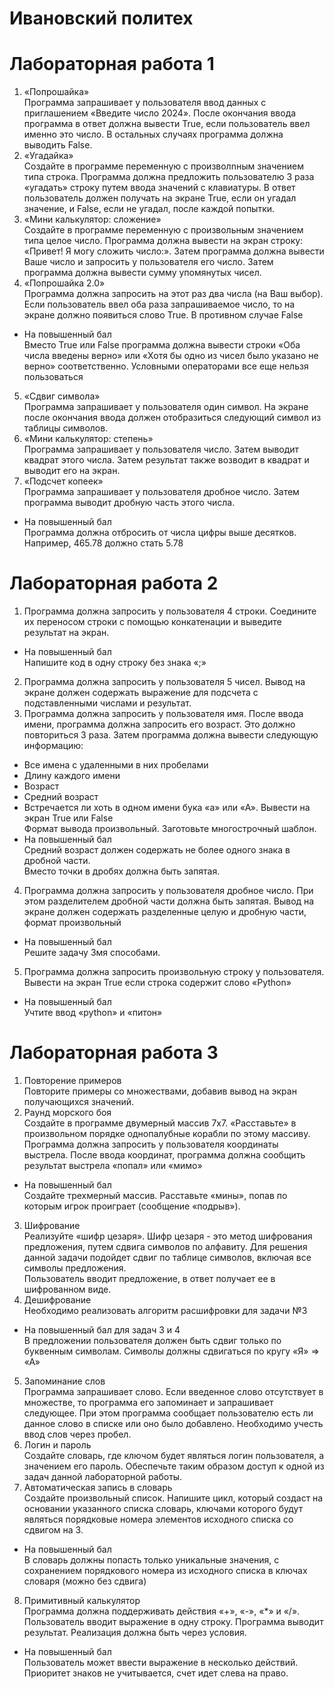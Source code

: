 # Ивановский политех
# Лабораторная работа 1
1. «Попрошайка»  
Программа запрашивает у пользователя ввод данных с приглашением 
«Введите число 2024».
После окончания ввода программа в ответ должна вывести True, если 
пользователь ввел именно это число. В остальных случаях программа 
должна выводить False.
2. «Угадайка»  
Создайте в программе переменную с произволnным значением типа 
строка. Программа должна предложить пользователю 3 раза 
«угадать» строку путем ввода значений с клавиатуры. 
В ответ пользователь должен получать на экране True, если он угадал 
значение, и False, если не угадал, после каждой попытки.
3. «Мини калькулятор: сложение»  
Создайте в программе переменную с произвольным значением типа 
целое число. Программа должна вывести на экран строку: 
«Привет! Я могу сложить число:».
Затем программа должна вывести Ваше число и запросить у 
пользователя его число.
Затем программа должна вывести сумму упомянутых чисел.
4. «Попрошайка 2.0»  
Программа должна запросить на этот раз два числа (на Ваш выбор). 
Если пользователь ввел оба раза запрашиваемое число, то на экране 
должно появиться слово True. В противном случае False
* На повышенный бал  
Вместо True или False программа должна вывести строки «Оба числа введены 
верно» или «Хотя бы одно из чисел было указано не верно» соответственно. 
Условными операторами все еще нельзя пользоваться
5. «Сдвиг символа»  
Программа запрашивает у пользователя один символ. На экране 
после окончания ввода должен отобразиться следующий символ из 
таблицы символов.
6. «Мини калькулятор: степень»  
Программа запрашивает у пользователя число. Затем выводит 
квадрат этого числа. Затем результат также возводит в квадрат и 
выводит его на экран.
7. «Подсчет копеек»  
Программа запрашивает у пользователя дробное число. Затем 
программа выводит дробную часть этого числа.
* На повышенный бал  
Программа должна отбросить от числа цифры выше десятков.
Например, 465.78 должно стать 5.78
# Лабораторная работа 2  
1. Программа должна запросить у пользователя 4 строки. Соедините их 
переносом строки с помощью конкатенации и выведите результат на 
экран.  
* На повышенный бал  
Напишите код в одну строку без знака «;»  
2. Программа должна запросить у пользователя 5 чисел. Вывод на 
экране должен содержать выражение для подсчета с подставленными 
числами и результат.  
3. Программа должна запросить у пользователя имя. После ввода 
имени, программа должна запросить его возраст. Это должно 
повториться 3 раза. Затем программа должна вывести следующую 
информацию:  
* Все имена с удаленными в них пробелами  
* Длину каждого имени  
* Возраст  
* Средний возраст  
* Встречается ли хоть в одном имени бука «а» или «А». Вывести на экран True или False  
Формат вывода произвольный. Заготовьте многострочный шаблон.  
* На повышенный бал  
Средний возраст должен содержать не более одного знака в дробной части.  
Вместо точки в дробях должна быть запятая.  
4. Программа должна запросить у пользователя дробное число. При 
этом разделителем дробной части должна быть запятая. Вывод на 
экране должен содержать разделенные целую и дробную части, 
формат произвольный
* На повышенный бал  
Решите задачу 3мя способами.  
5. Программа должна запросить произвольную строку у пользователя.  
Вывести на экран True если строка содержит слово «Python»
* На повышенный бал  
Учтите ввод «python» и «питон»
# Лабораторная работа 3  
1. Повторение примеров  
Повторите примеры со множествами, добавив вывод на экран 
получающихся значений.
2. Раунд морского боя  
Создайте в программе двумерный массив 7x7. «Расставьте» в 
произвольном порядке однопалубные корабли по этому массиву. 
Программа должна запросить у пользователя координаты выстрела. 
После ввода координат, программа должна сообщить результат 
выстрела «попал» или «мимо»
* На повышенный бал  
Создайте трехмерный массив. Расставьте «мины», попав по которым игрок 
проиграет (сообщение «подрыв»).
3. Шифрование  
Реализуйте «шифр цезаря». Шифр цезаря - это метод шифрования 
предложения, путем сдвига символов по алфавиту. Для решения данной 
задачи подойдет сдвиг по таблице символов, включая все символы 
предложения.  
Пользователь вводит предложение, в ответ получает ее в шифрованном 
виде.
4. Дешифрование  
Необходимо реализовать алгоритм расшифровки для задачи №3  
* На повышенный бал для задач 3 и 4  
В предложении пользователя должен быть сдвиг только по буквенным символам. 
Символы должны сдвигаться по кругу «Я» => «А» 
5. Запоминание слов  
Программа запрашивает слово. Если введенное слово отсутствует в 
множестве, то программа его запоминает и запрашивает следующее. 
При этом программа сообщает пользователю есть ли данное слово в 
списке или оно было добавлено. Необходимо учесть ввод слов через 
пробел.  
6. Логин и пароль  
Создайте словарь, где ключом будет являться логин пользователя, а 
значением его пароль. Обеспечьте таким образом доступ к одной из 
задач данной лабораторной работы.  
7. Автоматическая запись в словарь  
Создайте произвольный список. Напишите цикл, который создаст на 
основании указанного списка словарь, ключами которого будут являться 
порядковые номера элементов исходного списка со сдвигом на 3.  
* На повышенный бал  
В словарь должны попасть только уникальные значения, с сохранением порядкового 
номера из исходного списка в ключах словаря (можно без сдвига)  
8. Примитивный калькулятор  
Программа должна поддерживать действия «+», «-», «*» и «/». 
Пользователь вводит выражение в одну строку. Программа выводит 
результат. Реализация должна быть через условия.  
* На повышенный бал  
Пользователь может ввести выражение в несколько действий. Приоритет знаков 
не учитывается, счет идет слева на право.
